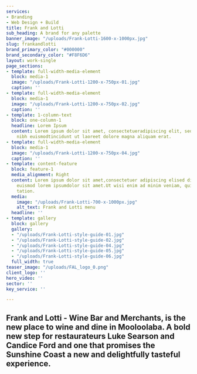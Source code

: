 ```yaml
---
services:
- Branding
- Web Design + Build
title: Frank and Lotti
sub_heading: A brand for any palette
banner_image: "/uploads/Frank-Lotti-1600-x-1000px.jpg"
slug: frankandlotti
brand_primary_color: "#000000"
brand_secondary_color: "#F8F6D6"
layout: work-single
page_sections:
- template: full-width-media-element
  block: media-1
  image: "/uploads/Frank-Lotti-1200-x-750px-01.jpg"
  caption: ''
- template: full-width-media-element
  block: media-1
  image: "/uploads/Frank-Lotti-1200-x-750px-02.jpg"
  caption: ''
- template: 1-column-text
  block: one-column-1
  headline: Lorem Ipsum
  content: Lorem ipsum dolor sit amet, consectetueradipiscing elit, sed diam nonummy
    nibh euismodtincidunt ut laoreet dolore magna aliquam erat.
- template: full-width-media-element
  block: media-1
  image: "/uploads/Frank-Lotti-1200-x-750px-04.jpg"
  caption: ''
- template: content-feature
  block: feature-1
  media_alignment: Right
  content: Lorem ipsum dolor sit amet,consectetuer adipiscing elised diamnonummy nibh
    euismod lorem ipsumdolor sit amet.Ut wisi enim ad minim veniam, quisnostrud exerci
    tation.
  media:
    image: "/uploads/Frank-Lotti-700-x-1000px.jpg"
    alt_text: Frank and Lotti menu
  headline: ''
- template: gallery
  block: gallery
  gallery:
  - "/uploads/Frank-Lotti-style-guide-01.jpg"
  - "/uploads/Frank-Lotti-style-guide-02.jpg"
  - "/uploads/Frank-Lotti-style-guide-04.jpg"
  - "/uploads/Frank-Lotti-style-guide-05.jpg"
  - "/uploads/Frank-Lotti-style-guide-06.jpg"
  full_width: true
teaser_image: "/uploads/FAL_logo_0.png"
client_logo: ''
hero_video: ''
sector: ''
key_service: ''

---
```

## Frank and Lotti - Wine Bar and Merchants, is the new place to wine and dine in Mooloolaba. A bold new step for restaurateurs Luke Searson and Candice Ford and one that promises the Sunshine Coast a new and delightfully tasteful experience.